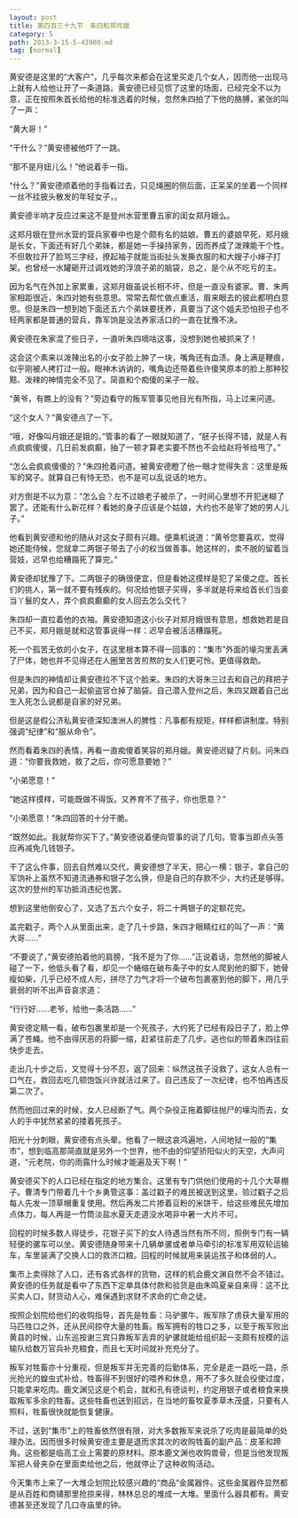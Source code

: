 ```yaml
---
layout: post
title: 第四百三十九节　朱四和郑月娥
category: 5
path: 2013-3-15-5-43900.md
tag: [normal]
---
```


黄安德是这里的“大客户”，几乎每次来都会在这里买走几个女人，因而他一出现马上就有人给他让开了一条道路。黄安德已经见惯了这里的场面，已经完全不以为意，正在按照朱首长给他的标准选着的时候，忽然朱四拍了下他的胳膊，紧张的叫了一声：

“黄大哥！”

“干什么？”黄安德被他吓了一跳。

“那不是月妞儿么！”他说着手一指。

“什么？”黄安德顺着他的手指看过去，只见绳圈的侧后面，正呆呆的坐着一个同样一丝不挂披头散发的年轻女子，。

黄安德半响才反应过来这不是登州水营里曹五家的闺女郑月娥么。

这郑月娥在登州水营的营兵家眷中也是个颇有名的姑娘。曹五的婆娘早死，郑月娥是长女，下面还有好几个弟妹，都是她一手操持家务，因而养成了泼辣能干个性。不但敢拉开了脸骂三字经，撩起袖子就能当街扯头发撕衣服的和大嫂子小婶子打架。也曾经一水罐砸开过调戏她的浮浪子弟的脑袋，总之，是个从不吃亏的主。

因为名气在外加上家累重，这郑月娥虽说长相不坏，但是一直没有婆家。曹、朱两家相距很近，朱四对她有些意思。常常去帮忙做点重活，眉来眼去的彼此都明白意思。但是朱四一想到她下面还五六个弟妹要抚养，真要当了这个姐夫恐怕担子也不轻两家都是普通的营兵，靠军饷是没法养家活口的一直在犹豫不决。

黄安德在朱家混了些日子，一直听朱四嘀咕这事，没想到她也被抓来了！

这会这个素来以泼辣出名的小女子脸上肿了一块，嘴角还有血渍。身上满是鞭痕，似乎刚被人拷打过一般。眼神木讷讷的，嘴角边还带着些许傻笑原本的脸上那种狡黠、泼辣的神情完全不见了。简直和个痴傻的呆子一般。

“黄爷，有瞧上的没有？”旁边看守的叛军管事见他目光有所指，马上过来问道。

“这个女人？”黄安德点了一下。

“哦，好像叫月娥还是娥的。”管事的看了一眼就知道了，“胚子长得不错，就是人有点疯疯傻傻，几日前发疯癫，抽了一顿才算老实要不然也不会给赵将爷给甩了。”

“怎么会疯疯傻傻的？”朱四抢着问道。被黄安德瞪了他一眼才觉得失言：这里是叛军的窝子。就算自己有恃无恐，也不是可以乱说话的地方。

对方倒是不以为意：“怎么会？左不过娘老子被杀了，一时间心里想不开犯迷糊了罢了。还能有什么新花样？看她的身子应该是个姑娘，大约也不是宰了她的男人儿子。”

他看到黄安德和他的随从对这女子颇有兴趣。便乘机说道：“黄爷您要喜欢，觉得她还能侍候，您就拿二两银子带去了小的权当做善事。她这样的，卖不脱的留着当营妓，迟早也给糟蹋死了算完。”

黄安德却犹豫了下。二两银子的确很便宜，但是看她这摸样是犯了呆傻之症。首长们的挑人，第一就不要有残疾的。何况给他银子买得，多半就是将来给首长们当妾当丫鬟的女人，弄个疯疯癫癫的女人回去怎么交代？

朱四却一直拉着他的衣袖。黄安德知道这小伙子对郑月娥很有意思，想救她若是自己不买，郑月娥是就和这管事说得一样：迟早会被活活糟蹋死。

死一个孤苦无依的小女子，在这里根本算不得一回事的：“集市”外面的壕沟里丢满了尸体，她也并不见得还在人圈里苦苦煎熬的女人们更可怜。更值得救助。

但是朱四的神情却让黄安德拉不下这个脸来。朱四的大哥朱三过去和自己的拜把子兄弟，因为和自己一起偷盗官仓掉了脑袋。自己潜入登州之后，朱四又跟着自己出生入死怎么说都是自家的好兄弟。

但是这是假公济私黄安德深知澳洲人的脾性：凡事都有规矩，样样都讲制度。特别强调“纪律”和“服从命令”。

然而看着朱四的表情，再看一直痴傻着笑容的郑月娥。黄安德迟疑了片刻。问朱四道：“你要我救她，救了之后，你可愿意要她？”

“小弟愿意！”

“她这样摸样，可能既做不得饭。又养育不了孩子，你也愿意？”

“小弟愿意！”朱四回答的十分干脆。

“既然如此。我就帮你买下了。”黄安德说着便向管事的说了几句。管事当即点头答应再减免几钱银子。

干了这么件事，回去自然难以交代，黄安德想了半天，把心一横：银子，拿自己的军饷补上虽然不知道流通券和银子怎么换，但是自己的存款不少，大约还是够得。这次的登州的军功抵消违纪也罢。

想到这里他倒安心了，又选了五六个女子，将二十两银子的定额花完。

盖完戳子，两个人从里面出来，走了几十步路，朱四才眼睛红红的叫了一声：“黄大哥……”

“不要说了，”黄安德拍着他的肩膀，“我不是为了你……”正说着话，忽然他的脚被人碰了一下，他低头看了看，却见一个蜷缩在破布条子中的女人爬到他的脚下，她骨瘦如柴，几乎已经不成人形，拼尽了力气才将一个破布包裹塞到他的脚下，用几乎衰弱的听不出声音哀求道：

“行行好……老爷，给他一条活路……”

黄安德定睛一看，破布包裹里却是一个死孩子，大约死了已经有段日子了，脸上停满了苍蝇。他不由得厌恶的将脚一缩，赶紧往前走了几步。逃也似的带着朱四往前快步走去。

走出几十步之后，又觉得十分不忍，返了回来：纵然这孩子没救了，这女人总有一口气在，救回去吃几顿饱饭兴许就活过来了。自己违反了一次纪律，也不怕再违反第二次了。

然而他回过来的时候，女人已经断了气。两个杂役正拖着脚往抛尸的壕沟而去，女人的手中犹然紧紧的搂着死孩子。

阳光十分刺眼，黄安德有点头晕。他看了一眼这哀鸿遍地，人间地狱一般的“集市”，想到临高那简直就是另外一个世界，他不由的仰望骄阳似火的天空，大声问道，“元老院，你的雨露什么时候才能遍及天下啊！”

黄安德买下的人口已经在指定的地方集合。这里有专门供他们使用的十几个大草棚子。曹清专门带着几十个乡勇管这事：盖过戳子的难民被送到这里，验过戳子之后每人先发一顶草帽重复使用。然后再发二片掺着豆粉的米饼干，给这些难民先增加点体力，每人再是一竹筒淡盐水夏天走道没水喝非中暑一大片不可。

回程的时候多数人得徒步，花银子买下的女人待遇当然有所不同，照例专门有一辆轻便的骡车可以坐。黄安德随身带来十几辆单骡或者单马牵引的标准军用双轮运输车，车里装满了交换人口的救济口粮。回程的时候就用来装运孩子和体弱的人。

集市上卖得除了人口，还有各式各样的货物，这样的机会鹿文渊自然不会不错过。黄安德的任务就是看中了东西下定单具体付款和验货是由朱鸣夏亲自来得：这不比买卖人口，财货动人心，难保遇到求财不求命的亡命之徒。

按照企划院给他们的收购指导，首先是牲畜：马驴骡牛。叛军除了虏获大量军用的马匹牲口之外，还从民间掠夺大量的牲畜。叛军拥有的牲口之多，以至于叛军败出黄县的时候，山东巡按谢三宾只靠叛军丢弃的驴骡就能给组织起一支颇有规模的运输队给数万官兵补充粮食，而且七天时间就补充充分了。

叛军对牲畜亦十分重视，但是叛军并无完善的后勤体系，完全是走一路吃一路，杀光抢光的蝗虫式补给，牲畜得不到很好的喂养和休息，用不了多久就会役使过度，只能拿来吃肉。鹿文渊见这是个机会，就和孔有德谈判，约定用银子或者粮食来换取叛军多余的牲畜。这些牲畜也送到招远，在当地的畜牧夏季草木茂盛，只要有人照料，牲畜很快就能恢复健康。

不过，送到“集市”上的牲畜依然很有限，对大多数叛军来说杀了吃肉是最简单的处理办法。因而很多时候黄安德主要是退而求其次的收购牲畜的副产品：皮革和蹄角。这些都是临高工业上需要的原材料。原本鹿文渊也收购兽骨，但是当他发现叛军把人骨夹杂在里面卖给他之后，他就停止了这种收购活动。

今天集市上来了一大堆企划院比较感兴趣的“商品”金属器件。这些金属器件显然都是从百姓和商铺那里抢掠来得，林林总总的堆成一大堆。里面什么器具都有。黄安德甚至还发现了几口寺庙里的钟。